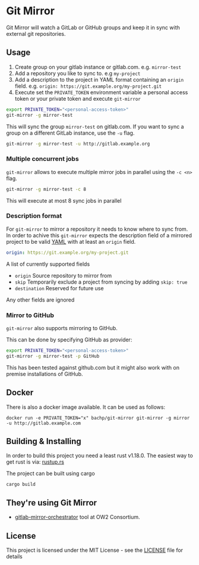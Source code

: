 # Git Mirror

Git Mirror will watch a GitLab or GitHub groups and keep it in sync with external git repositories.

## Usage

1. Create group on your gitlab instance or gitlab.com. e.g. `mirror-test`
2. Add a repository you like to sync to. e.g `my-project`
3. Add a description to the project in YAML format containing an `origin` field. e.g. `origin: https://git.example.org/my-project.git`
4. Execute  set the `PRIVATE_TOKEN` environment variable a personal access token or your private token and execute `git-mirror`

``` sh
export PRIVATE_TOKEN="<personal-access-token>"
git-mirror -g mirror-test
```

This will sync the group `mirror-test` on gitlab.com. If you want to sync a group on a different GitLab instance, use the `-u` flag.

``` sh
git-mirror -g mirror-test -u http://gitlab.example.org
```

### Multiple concurrent jobs

`git-mirror` allows to execute multiple mirror jobs in parallel using the `-c <n>` flag.

``` sh
git-mirror -g mirror-test -c 8
```

This will execute at most 8 sync jobs in parallel

### Description format

For `git-mirror` to mirror a repository it needs to know where to sync from.
In order to achive this `git-mirror` expects the description field of a mirrored project to
be valid [YAML](http://yaml.org/) with at least an `origin` field.

``` yaml
origin: https://git.example.org/my-project.git
```

A list of currently supported fields

- `origin` Source repository to mirror from
- `skip`   Temporarily exclude a project from syncing by adding `skip: true`
- `destination` Reserved for future use

Any other fields are ignored

### Mirror to GitHub

`git-mirror` also supports mirroring to GitHub.

This can be done by specifying GitHub as provider:

``` sh
export PRIVATE_TOKEN="<personal-access-token>"
git-mirror -g mirror-test -p GitHub
```

This has been tested against github.com but it might also work with on premise installations of GitHub.

## Docker

There is also a docker image available. It can be used as follows:

```
docker run -e PRIVATE_TOKEN="x" bachp/git-mirror git-mirror -g mirror -u http://gitlab.example.com
```

## Building & Installing

In order to build this project you need a least rust v1.18.0. The easiest way to get rust is via: [rustup.rs](http://rustup.rs/)

The project can be built using cargo

```
cargo build
```

## They're using Git Mirror

* [gitlab-mirror-orchestrator](https://gitlab.ow2.org/ow2/gitlab-mirror-orchestrator) tool at OW2 Consortium.

## License

This project is licensed under the MIT License - see the [LICENSE](LICENSE) file for details
